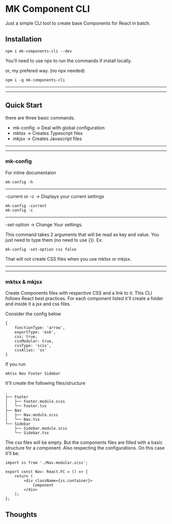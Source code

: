 # MK Component CLI

Just a simple CLI tool to create base Components for React in batch.

## Installation

    npm i mk-components-cli --dev

You'll need to use npx to run the commands if install locally.

or, my prefered way. (no npx needed)

    npm i -g mk-components-cli

---

---

## Quick Start

there are three basic commands.

-   mk-config -> Deal with global configuration
-   mktsx -> Creates Typescript files
-   mkjsx -> Creates Javascript files

---

---

### mk-config

For inline documentaion

    mk-config -h

---

-current or -c -> Displays your current settings

    mk-config -current
    mk-config -c

---

-set-option -> Change Your settings.

This command takes 2 arguments that will be read as key and value. You just need to type them (no need to use {}). Ex:

    mk-config -set-option css false

That will not create CSS files when you use mktsx or mkjsx.

---

---

### mktsx & mkjsx

Create Components files with respective CSS and a link to it.
This CLI follows React best practices. For each component listed it'll create a folder and inside it a jsx and css files.

Consider the config below

    {
        functionType: 'arrow',
        exportType: 'es6',
        css: true,
        cssModular: true,
        cssType: 'scss',
        cssAlias: 'ss'
    }

If you run

    mktsx Nav Footer Sidebar

It'll create the following files/structure

    .
    ├── Footer
    │   ├── Footer.module.scss
    │   └── Footer.tsx
    ├── Nav
    │   ├── Nav.module.scss
    │   └── Nav.tsx
    └── Sidebar
        ├── Sidebar.module.scss
        └── Sidebar.tsx

The css files will be empty. But the components files are filled with a basic structure for a component. Also respecting the configurations. On this case it'll be:

    import ss from './Nav.modular.scss';

    export const Nav: React.FC = () => {
        return (
            <div className={ss.container}>
                Component
            </div>
        );
    };

## Thoughts
